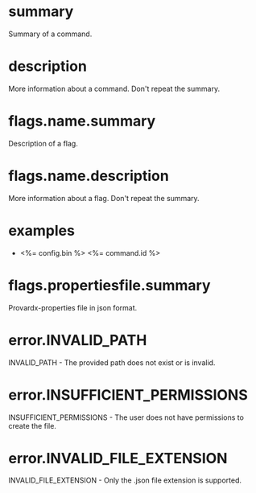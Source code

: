 # summary

Summary of a command.

# description

More information about a command. Don't repeat the summary.

# flags.name.summary

Description of a flag.

# flags.name.description

More information about a flag. Don't repeat the summary.

# examples

- <%= config.bin %> <%= command.id %>

# flags.propertiesfile.summary

Provardx-properties file in json format.

# error.INVALID_PATH

INVALID_PATH - The provided path does not exist or is invalid.

# error.INSUFFICIENT_PERMISSIONS

INSUFFICIENT_PERMISSIONS - The user does not have permissions to create the file.

# error.INVALID_FILE_EXTENSION

INVALID_FILE_EXTENSION - Only the .json file extension is supported.
